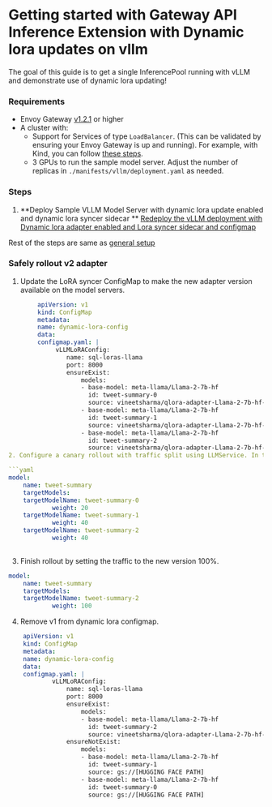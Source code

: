 # Getting started with Gateway API Inference Extension with Dynamic lora updates on vllm

The goal of this guide is to get a single InferencePool running with vLLM and demonstrate use of dynamic lora updating! 

### Requirements
 - Envoy Gateway [v1.2.1](https://gateway.envoyproxy.io/docs/install/install-yaml/#install-with-yaml) or higher
 - A cluster with:
   - Support for Services of type `LoadBalancer`. (This can be validated by ensuring your Envoy Gateway is up and running). For example, with Kind,
     you can follow [these steps](https://kind.sigs.k8s.io/docs/user/loadbalancer).
   - 3 GPUs to run the sample model server. Adjust the number of replicas in `./manifests/vllm/deployment.yaml` as needed.

### Steps

1. **Deploy Sample VLLM Model Server with dynamic lora update enabled and dynamic lora syncer sidecar **
    [Redeploy the vLLM deployment with Dynamic lora adapter enabled and Lora syncer sidecar and configmap](https://github.com/kubernetes-sigs/gateway-api-inference-extension/blob/main/pkg/manifests/vllm/dynamic-lora-sidecar/deployment.yaml)

Rest of the steps are same as [general setup](https://github.com/kubernetes-sigs/gateway-api-inference-extension/blob/main/site-src/guides/index.md)


### Safely rollout v2 adapter
    
1. Update the LoRA syncer ConfigMap to make the new adapter version available on the model servers.

```yaml
        apiVersion: v1
        kind: ConfigMap
        metadata:
        name: dynamic-lora-config
        data:
        configmap.yaml: |
             vLLMLoRAConfig:
                name: sql-loras-llama
                port: 8000
                ensureExist:
                    models:
                    - base-model: meta-llama/Llama-2-7b-hf
                      id: tweet-summary-0
                      source: vineetsharma/qlora-adapter-Llama-2-7b-hf-TweetSumm
                    - base-model: meta-llama/Llama-2-7b-hf
                      id: tweet-summary-1
                      source: vineetsharma/qlora-adapter-Llama-2-7b-hf-TweetSumm
                    - base-model: meta-llama/Llama-2-7b-hf
                      id: tweet-summary-2
                      source: vineetsharma/qlora-adapter-Llama-2-7b-hf-TweetSumm
2. Configure a canary rollout with traffic split using LLMService. In this example, 40% of traffic for tweet-summary model will be sent to the ***tweet-summary-2*** adapter .

```yaml
model:
    name: tweet-summary
    targetModels:
    targetModelName: tweet-summary-0
            weight: 20
    targetModelName: tweet-summary-1
            weight: 40
    targetModelName: tweet-summary-2
            weight: 40
    
```
            
3. Finish rollout by setting the traffic to the new version 100%.
```yaml
model:
    name: tweet-summary
    targetModels:
    targetModelName: tweet-summary-2
            weight: 100
```
    
4. Remove v1 from dynamic lora configmap.
```yaml
    apiVersion: v1
    kind: ConfigMap
    metadata:
    name: dynamic-lora-config
    data:
    configmap.yaml: |
            vLLMLoRAConfig:
                name: sql-loras-llama
                port: 8000
                ensureExist:
                    models:
                    - base-model: meta-llama/Llama-2-7b-hf
                      id: tweet-summary-2
                      source: vineetsharma/qlora-adapter-Llama-2-7b-hf-TweetSumm
                ensureNotExist:
                    models:
                    - base-model: meta-llama/Llama-2-7b-hf
                      id: tweet-summary-1
                      source: gs://[HUGGING FACE PATH]
                    - base-model: meta-llama/Llama-2-7b-hf
                      id: tweet-summary-0
                      source: gs://[HUGGING FACE PATH]
```
